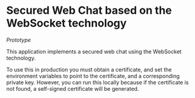 # Secured Web Chat based on the WebSocket technology

_Prototype_

This application implements a secured web chat using the WebSocket technology.

To use this in production you must obtain a certificate, and set the environment variables to point to the certificate, and a corresponding private key. However, you can run this locally because if the certificate is not found, a self-signed certificate will be generated.
